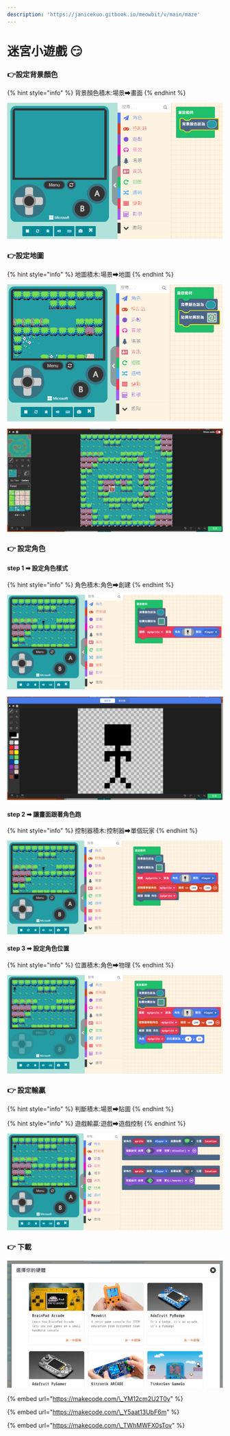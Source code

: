 ```yaml
---
description: 'https://janicekuo.gitbook.io/meowbit/v/main/maze'
---
```


# 迷宮小遊戲 😏

### 👉設定背景顏色

{% hint style="info" %}
背景顏色積木:場景➡畫面
{% endhint %}

![](.gitbook/assets/image%20%2812%29.png)

### 👉設定地圖

{% hint style="info" %}
地圖積木:場景➡地圖
{% endhint %}

![](.gitbook/assets/image%20%283%29.png)

![](.gitbook/assets/image%20%2817%29%20%281%29.png)

### 👉 設定角色

#### step 1 ➡ 設定角色樣式

{% hint style="info" %}
角色積木:角色➡創建
{% endhint %}

![](.gitbook/assets/image%20%2818%29.png)

![](.gitbook/assets/image%20%286%29.png)

#### step 2 ➡ 讓畫面跟著角色跑

{% hint style="info" %}
控制器積木:控制器➡單個玩家
{% endhint %}

![](.gitbook/assets/image%20%284%29.png)

#### step 3 ➡ 設定角色位置

{% hint style="info" %}
位置積木:角色➡物理
{% endhint %}

![](.gitbook/assets/image%20%2814%29.png)

### 👉 設定輸贏

{% hint style="info" %}
判斷積木:場景➡貼圖
{% endhint %}

{% hint style="info" %}
遊戲輸贏:遊戲➡遊戲控制
{% endhint %}

![](.gitbook/assets/image%20%2819%29.png)

### 👉 下載

![](.gitbook/assets/image%20%2815%29%20%281%29.png)

{% embed url="https://makecode.com/\_YM12cm2U2T0y" %}

{% embed url="https://makecode.com/\_Y5aat13UbF6m" %}

{% embed url="https://makecode.com/\_TWhMWFX0sTov" %}






